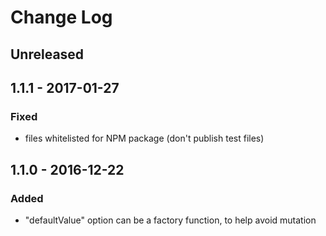 # Change Log


## Unreleased


## 1.1.1 - 2017-01-27


### Fixed

-   files whitelisted for NPM package (don't publish test files)


## 1.1.0 - 2016-12-22


### Added

-   "defaultValue" option can be a factory function, to help avoid mutation
